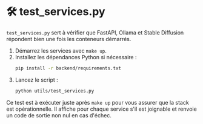 # 🛠️ test_services.py

`test_services.py` sert à vérifier que FastAPI, Ollama et Stable Diffusion répondent bien une fois les conteneurs démarrés.

1. Démarrez les services avec `make up`.
2. Installez les dépendances Python si nécessaire :
   ```bash
   pip install -r backend/requirements.txt
   ```
3. Lancez le script :
   ```bash
   python utils/test_services.py
   ```

Ce test est à exécuter juste après `make up` pour vous assurer que la stack est opérationnelle. Il affiche pour chaque service s'il est joignable et renvoie un code de sortie non nul en cas d'échec.
